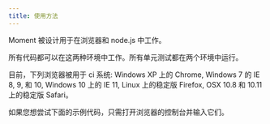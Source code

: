 ```yaml
---
title: 使用方法
---
```



Moment 被设计用于在浏览器和 node.js 中工作。

所有代码都可以在这两种环境中工作。所有单元测试都在两个环境中运行。

目前，下列浏览器被用于 ci 系统: Windows XP 上的 Chrome, Windows 7 的 IE 8, 9, 和 10, Windows 10 上的 IE 11, Linux 上的稳定版 Firefox, OSX 10.8 和 10.11 上的稳定版 Safari。

如果您想尝试下面的示例代码，只需打开浏览器的控制台并输入它们。

